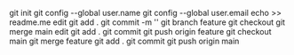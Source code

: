 git init 
git config --global user.name
git config --global user.email
echo >> readme.me edit 
git add .
git commit -m ''
git branch feature 
git checkout 
git merge main
edit
git add .
git commit 
git push origin feature
git checkout main
git merge feature
git add . 
git commit
git push origin main 
